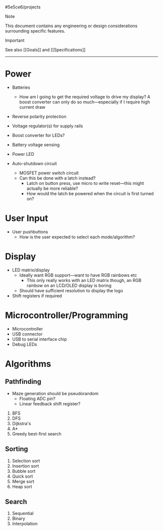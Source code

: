 #5e5ce6/projects 

> [!NOTE]  
> This document contains any engineering or design considerations surrounding specific features.

> [!IMPORTANT]  
> See also [[Goals]] and [[Specifications]]

---

# Power

- Batteries
	- How am I going to get the required voltage to drive my display? A boost converter can only do so much—especially if I require high current draw
  
- Reverse polarity protection
- Voltage regulator(s) for supply rails

- Boost converter for LEDs?

- Battery voltage sensing
- Power LED
- Auto-shutdown circuit
	- MOSFET power switch circuit
	- Can this be done with a latch instead?
		- Latch on button press, use micro to write reset—this might actually be more reliable?
		- How would the latch be powered when the circuit is first turned on?

# User Input

- User pushbuttons
	- How is the user expected to select each mode/algorithm?

# Display

- LED matrix/display
	- Ideally want RGB support—want to have RGB rainbows etc
		- This only really works with an LED matrix though, an RGB rainbow on an LCD/OLED display is boring
	- Should have sufficient resolution to display the logo
- Shift registers if required
 
# Microcontroller/Programming

- Microcontroller
- USB connector
- USB to serial interface chip
- Debug LEDs

# Algorithms

## Pathfinding

- Maze generation should be pseudorandom
	- Floating ADC pin?
	- Linear feedback shift register?

1. BFS
2. DFS
3. Dijkstra's
4. A*
5. Greedy best-first search

## Sorting

1. Selection sort
2. Insertion sort
3. Bubble sort
4. Quick sort
5. Merge sort
6. Heap sort

## Search

1. Sequential
2. Binary
3. Interpolation
